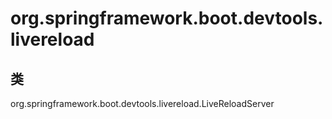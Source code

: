 # org.springframework.boot.devtools.livereload

## 类

org.springframework.boot.devtools.livereload.LiveReloadServer




